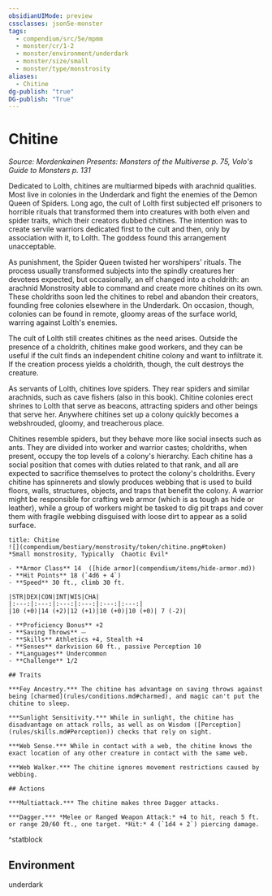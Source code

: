 ```yaml
---
obsidianUIMode: preview
cssclasses: json5e-monster
tags:
  - compendium/src/5e/mpmm
  - monster/cr/1-2
  - monster/environment/underdark
  - monster/size/small
  - monster/type/monstrosity
aliases:
  - Chitine
dg-publish: "true"
DG-publish: "True"
---
```

# Chitine
*Source: Mordenkainen Presents: Monsters of the Multiverse p. 75, Volo's Guide to Monsters p. 131*  

Dedicated to Lolth, chitines are multiarmed bipeds with arachnid qualities. Most live in colonies in the Underdark and fight the enemies of the Demon Queen of Spiders. Long ago, the cult of Lolth first subjected elf prisoners to horrible rituals that transformed them into creatures with both elven and spider traits, which their creators dubbed chitines. The intention was to create servile warriors dedicated first to the cult and then, only by association with it, to Lolth. The goddess found this arrangement unacceptable.

As punishment, the Spider Queen twisted her worshipers' rituals. The process usually transformed subjects into the spindly creatures her devotees expected, but occasionally, an elf changed into a choldrith: an arachnid Monstrosity able to command and create more chitines on its own. These choldriths soon led the chitines to rebel and abandon their creators, founding free colonies elsewhere in the Underdark. On occasion, though, colonies can be found in remote, gloomy areas of the surface world, warring against Lolth's enemies.

The cult of Lolth still creates chitines as the need arises. Outside the presence of a choldrith, chitines make good workers, and they can be useful if the cult finds an independent chitine colony and want to infiltrate it. If the creation process yields a choldrith, though, the cult destroys the creature.

As servants of Lolth, chitines love spiders. They rear spiders and similar arachnids, such as cave fishers (also in this book). Chitine colonies erect shrines to Lolth that serve as beacons, attracting spiders and other beings that serve her. Anywhere chitines set up a colony quickly becomes a webshrouded, gloomy, and treacherous place.

Chitines resemble spiders, but they behave more like social insects such as ants. They are divided into worker and warrior castes; choldriths, when present, occupy the top levels of a colony's hierarchy. Each chitine has a social position that comes with duties related to that rank, and all are expected to sacrifice themselves to protect the colony's choldriths. Every chitine has spinnerets and slowly produces webbing that is used to build floors, walls, structures, objects, and traps that benefit the colony. A warrior might be responsible for crafting web armor (which is as tough as hide or leather), while a group of workers might be tasked to dig pit traps and cover them with fragile webbing disguised with loose dirt to appear as a solid surface.

```ad-statblock
title: Chitine
![](compendium/bestiary/monstrosity/token/chitine.png#token)
*Small monstrosity, Typically  Chaotic Evil*

- **Armor Class** 14  ([hide armor](compendium/items/hide-armor.md))
- **Hit Points** 18 (`4d6 + 4`)
- **Speed** 30 ft., climb 30 ft.

|STR|DEX|CON|INT|WIS|CHA|
|:---:|:---:|:---:|:---:|:---:|:---:|
|10 (+0)|14 (+2)|12 (+1)|10 (+0)|10 (+0)| 7 (-2)|

- **Proficiency Bonus** +2
- **Saving Throws** ⏤
- **Skills** Athletics +4, Stealth +4
- **Senses** darkvision 60 ft., passive Perception 10
- **Languages** Undercommon
- **Challenge** 1/2

## Traits

***Fey Ancestry.*** The chitine has advantage on saving throws against being [charmed](rules/conditions.md#charmed), and magic can't put the chitine to sleep.

***Sunlight Sensitivity.*** While in sunlight, the chitine has disadvantage on attack rolls, as well as on Wisdom ([Perception](rules/skills.md#Perception)) checks that rely on sight.

***Web Sense.*** While in contact with a web, the chitine knows the exact location of any other creature in contact with the same web.

***Web Walker.*** The chitine ignores movement restrictions caused by webbing.

## Actions

***Multiattack.*** The chitine makes three Dagger attacks.

***Dagger.*** *Melee or Ranged Weapon Attack:* +4 to hit, reach 5 ft. or range 20/60 ft., one target. *Hit:* 4 (`1d4 + 2`) piercing damage.
```
^statblock

## Environment

underdark